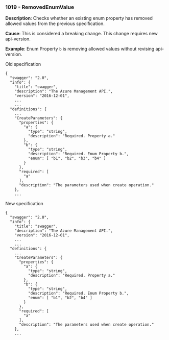 ### 1019 - RemovedEnumValue

**Description**: Checks whether an existing enum property has removed allowed values from the previous specification. 

**Cause**: This is considered a breaking change. This change requires new api-version.

**Example**: Enum Property `b` is removing allowed values without revising api-version.

Old specification
```json5
{
  "swagger": "2.0",
  "info": {
    "title": "swagger",
    "description": "The Azure Management API.",
    "version": "2016-12-01",
    ...
    ...
  "definitions": {
    ...
    "CreateParameters": {
      "properties": {
        "a": {
          "type": "string",
          "description": "Required. Property a."
        },
        "b": {
          "type": "string",
          "description": "Required. Enum Property b.",
          "enum": [ "b1", "b2", "b3", "b4" ]
        }
      },
      "required": [
        "a"
      ],
      "description": "The parameters used when create operation."
    },
    ...  
```

New specification
```json5
{
  "swagger": "2.0",
  "info": {
    "title": "swagger",
    "description": "The Azure Management API.",
    "version": "2016-12-01",
    ...
    ...
  "definitions": {
    ...
    "CreateParameters": {
      "properties": {
        "a": {
          "type": "string",
          "description": "Required. Property a."
        },
        "b": {
          "type": "string",
          "description": "Required. Enum Property b.",
          "enum": [ "b1", "b2", "b4" ]
        }
      },
      "required": [
        "a"
      ],
      "description": "The parameters used when create operation."
    },
    ... 
```
